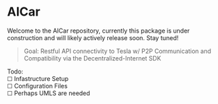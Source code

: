 # AICar

Welcome to the AICar repository, currently this package is under construction and will likely actively release soon. Stay tuned!

> Goal: Restful API connectivity to Tesla w/ P2P Communication and Compatibility via the Decentralized-Internet SDK

Todo:  
☐ Infastructure Setup  
☐ Configuration Files  
☐ Perhaps UMLS are needed
